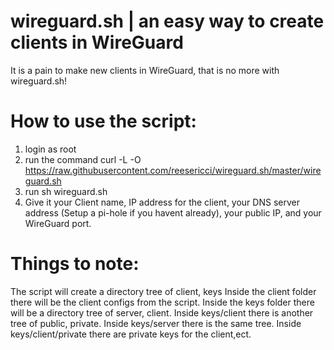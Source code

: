 # wireguard.sh | an easy way to create clients in WireGuard

It is a pain to make new clients in WireGuard, that is no more with wireguard.sh!

# How to use the script:

1. login as root
2. run the command curl -L -O https://raw.githubusercontent.com/reesericci/wireguard.sh/master/wireguard.sh
3. run sh wireguard.sh
4. Give it your Client name, IP address for the client, your DNS server address (Setup a pi-hole if you havent already), your public IP, and your WireGuard port.

# Things to note:
The script will create a directory tree of client, keys
Inside the client folder there will be the client configs from the script.
Inside the keys folder there will be a directory tree of server, client.
Inside keys/client there is another tree of public, private.
Inside keys/server there is the same tree.
Inside keys/client/private there are private keys for the client,ect.
